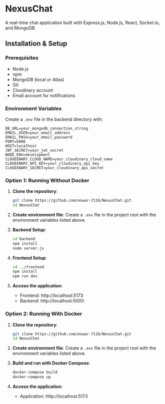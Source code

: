 # NexusChat

A real-time chat application built with Express.js, Node.js, React, Socket.io, and MongoDB.

## Installation & Setup

### Prerequisites

- Node.js
- npm
- MongoDB (local or Atlas)
- Git
- Cloudinary account
- Email account for notifications

### Environment Variables

Create a `.env` file in the backend directory with:

```
DB_URL=your_mongodb_connection_string
EMAIL_USER=your_email_address
EMAIL_PASS=your_email_password
PORT=5000
HOST=localhost
JWT_SECRET=your_jwt_secret
NODE_ENV=development
CLOUDINARY_CLOUD_NAME=your_cloudinary_cloud_name
CLOUDINARY_API_KEY=your_cloudinary_api_key
CLOUDINARY_SECRET=your_cloudinary_api_secret
```

### Option 1: Running Without Docker

1. **Clone the repository**:
   ```bash
   git clone https://github.com/eswar-7116/NexusChat.git
   cd NexusChat
   ```

2. **Create environment file**:
   Create a `.env` file in the project root with the environment variables listed above.

3. **Backend Setup**:
   ```bash
   cd backend
   npm install
   node server.js
   ```

4. **Frontend Setup**:
   ```bash
   cd ../frontend
   npm install
   npm run dev
   ```

5. **Access the application**:
   - Frontend: http://localhost:5173
   - Backend: http://localhost:5000

### Option 2: Running With Docker

1. **Clone the repository**:
   ```bash
   git clone https://github.com/eswar-7116/NexusChat.git
   cd NexusChat
   ```

2. **Create environment file**:
   Create a `.env` file in the project root with the environment variables listed above.

3. **Build and run with Docker Compose**:
   ```bash
   docker-compose build
   docker-compose up
   ```

4. **Access the application**:
   - Application: http://localhost:5173
